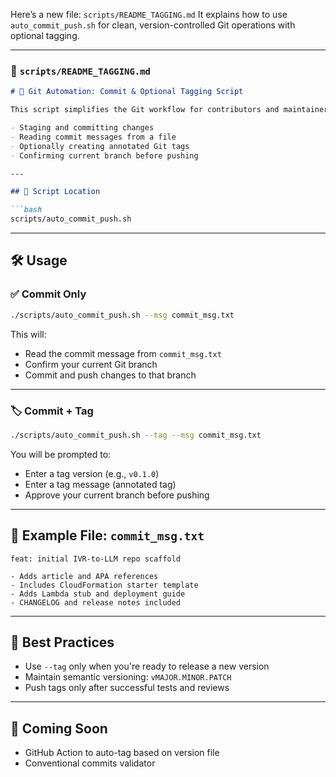 Here’s a new file: `scripts/README_TAGGING.md`
It explains how to use `auto_commit_push.sh` for clean, version-controlled Git operations with optional tagging.

---

### 📘 `scripts/README_TAGGING.md`

````markdown
# 🚀 Git Automation: Commit & Optional Tagging Script

This script simplifies the Git workflow for contributors and maintainers by automating:

- Staging and committing changes
- Reading commit messages from a file
- Optionally creating annotated Git tags
- Confirming current branch before pushing

---

## 📂 Script Location

```bash
scripts/auto_commit_push.sh
````

---

## 🛠️ Usage

### ✅ Commit Only

```bash
./scripts/auto_commit_push.sh --msg commit_msg.txt
```

This will:

* Read the commit message from `commit_msg.txt`
* Confirm your current Git branch
* Commit and push changes to that branch

---

### 🏷️ Commit + Tag

```bash
./scripts/auto_commit_push.sh --tag --msg commit_msg.txt
```

You will be prompted to:

* Enter a tag version (e.g., `v0.1.0`)
* Enter a tag message (annotated tag)
* Approve your current branch before pushing

---

## 📂 Example File: `commit_msg.txt`

```text
feat: initial IVR-to-LLM repo scaffold

- Adds article and APA references
- Includes CloudFormation starter template
- Adds Lambda stub and deployment guide
- CHANGELOG and release notes included
```

---

## 🧠 Best Practices

* Use `--tag` only when you're ready to release a new version
* Maintain semantic versioning: `vMAJOR.MINOR.PATCH`
* Push tags only after successful tests and reviews

---

## 🧩 Coming Soon

* GitHub Action to auto-tag based on version file
* Conventional commits validator

```
